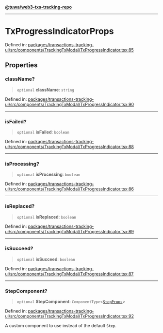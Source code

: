 [**@tuwa/web3-txs-tracking-repo**](../../../README.md)

***

# TxProgressIndicatorProps

Defined in: [packages/transactions-tracking-ui/src/components/TrackingTxModal/TxProgressIndicator.tsx:85](https://github.com/TuwaIO/web3-transactions-tracking/blob/52081e426a0fe0411bfe24e5b138e8c5a0b34a42/packages/transactions-tracking-ui/src/components/TrackingTxModal/TxProgressIndicator.tsx#L85)

## Properties

### className?

> `optional` **className**: `string`

Defined in: [packages/transactions-tracking-ui/src/components/TrackingTxModal/TxProgressIndicator.tsx:90](https://github.com/TuwaIO/web3-transactions-tracking/blob/52081e426a0fe0411bfe24e5b138e8c5a0b34a42/packages/transactions-tracking-ui/src/components/TrackingTxModal/TxProgressIndicator.tsx#L90)

***

### isFailed?

> `optional` **isFailed**: `boolean`

Defined in: [packages/transactions-tracking-ui/src/components/TrackingTxModal/TxProgressIndicator.tsx:88](https://github.com/TuwaIO/web3-transactions-tracking/blob/52081e426a0fe0411bfe24e5b138e8c5a0b34a42/packages/transactions-tracking-ui/src/components/TrackingTxModal/TxProgressIndicator.tsx#L88)

***

### isProcessing?

> `optional` **isProcessing**: `boolean`

Defined in: [packages/transactions-tracking-ui/src/components/TrackingTxModal/TxProgressIndicator.tsx:86](https://github.com/TuwaIO/web3-transactions-tracking/blob/52081e426a0fe0411bfe24e5b138e8c5a0b34a42/packages/transactions-tracking-ui/src/components/TrackingTxModal/TxProgressIndicator.tsx#L86)

***

### isReplaced?

> `optional` **isReplaced**: `boolean`

Defined in: [packages/transactions-tracking-ui/src/components/TrackingTxModal/TxProgressIndicator.tsx:89](https://github.com/TuwaIO/web3-transactions-tracking/blob/52081e426a0fe0411bfe24e5b138e8c5a0b34a42/packages/transactions-tracking-ui/src/components/TrackingTxModal/TxProgressIndicator.tsx#L89)

***

### isSucceed?

> `optional` **isSucceed**: `boolean`

Defined in: [packages/transactions-tracking-ui/src/components/TrackingTxModal/TxProgressIndicator.tsx:87](https://github.com/TuwaIO/web3-transactions-tracking/blob/52081e426a0fe0411bfe24e5b138e8c5a0b34a42/packages/transactions-tracking-ui/src/components/TrackingTxModal/TxProgressIndicator.tsx#L87)

***

### StepComponent?

> `optional` **StepComponent**: `ComponentType`\<[`StepProps`](../type-aliases/StepProps.md)\>

Defined in: [packages/transactions-tracking-ui/src/components/TrackingTxModal/TxProgressIndicator.tsx:92](https://github.com/TuwaIO/web3-transactions-tracking/blob/52081e426a0fe0411bfe24e5b138e8c5a0b34a42/packages/transactions-tracking-ui/src/components/TrackingTxModal/TxProgressIndicator.tsx#L92)

A custom component to use instead of the default `Step`.
